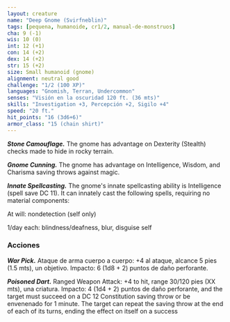 ```yaml
---
layout: creature
name: "Deep Gnome (Svirfneblin)"
tags: [pequena, humanoide, cr1/2, manual-de-monstruos]
cha: 9 (-1)
wis: 10 (0)
int: 12 (+1)
con: 14 (+2)
dex: 14 (+2)
str: 15 (+2)
size: Small humanoid (gnome)
alignment: neutral good
challenge: "1/2 (100 XP)"
languages: "Gnomish, Terran, Undercommon"
senses: "Visión en la oscuridad 120 ft. (36 mts)"
skills: "Investigation +3, Percepción +2, Sigilo +4"
speed: "20 ft."
hit_points: "16 (3d6+6)"
armor_class: "15 (chain shirt)"
---
```


***Stone Camouflage.*** The gnome has advantage on Dexterity (Stealth) checks made to hide in rocky terrain.

***Gnome Cunning.*** The gnome has advantage on Intelligence, Wisdom, and Charisma saving throws against magic.

***Innate Spellcasting.*** The gnome's innate spellcasting ability is Intelligence (spell save DC 11). It can innately cast the following spells, requiring no material components:

At will: nondetection (self only)

1/day each: blindness/deafness, blur, disguise self

### Acciones

***War Pick.*** Ataque de arma cuerpo a cuerpo: +4 al ataque, alcance 5 pies (1.5 mts), un objetivo. Impacto: 6 (1d8 + 2) puntos de daño perforante.

***Poisoned Dart.*** Ranged Weapon Attack: +4 to hit, range 30/120 pies (XX mts), una criatura. Impacto: 4 (1d4 + 2) puntos de daño perforante, and the target must succeed on a DC 12 Constitution saving throw or be envenenado for 1 minute. The target can repeat the saving throw at the end of each of its turns, ending the effect on itself on a success